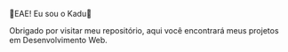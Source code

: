 🎉EAE! Eu sou o Kadu👋

Obrigado por visitar meu repositório, aqui você encontrará meus projetos em Desenvolvimento Web.
